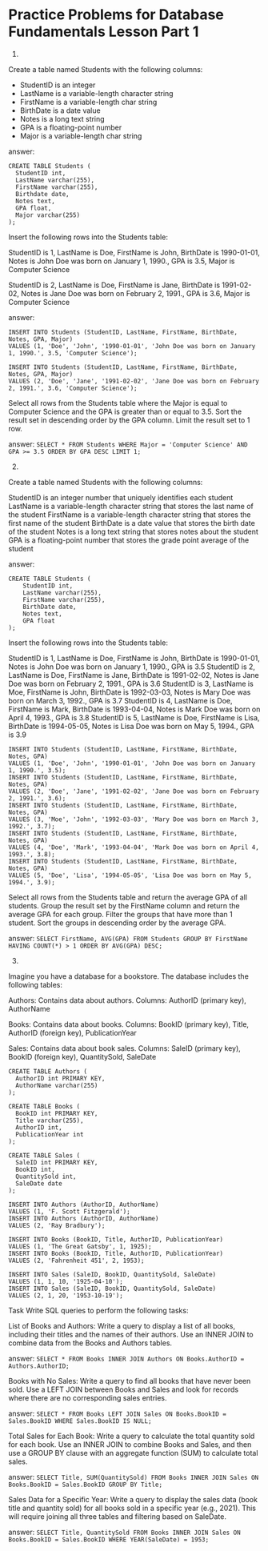 # Practice Problems for Database Fundamentals Lesson Part 1

1. 
Create a table named Students with the following columns:
  - StudentID is an integer
  - LastName is a variable-length character string 
  - FirstName is a variable-length char string 
  - BirthDate is a date value
  - Notes is a long text string
  - GPA is a floating-point number
  - Major is a variable-length char string

answer:
```
CREATE TABLE Students (
  StudentID int,
  LastName varchar(255),
  FirstName varchar(255),
  Birthdate date,
  Notes text,
  GPA float,
  Major varchar(255)
);
```

Insert the following rows into the Students table:

StudentID is 1, LastName is Doe, FirstName is John, BirthDate is 1990-01-01, Notes is John Doe was born on January 1, 1990., GPA is 3.5, Major is Computer Science

StudentID is 2, LastName is Doe, FirstName is Jane, BirthDate is 1991-02-02, Notes is Jane Doe was born on February 2, 1991., GPA is 3.6, Major is Computer Science

answer:
```
INSERT INTO Students (StudentID, LastName, FirstName, BirthDate, Notes, GPA, Major)
VALUES (1, 'Doe', 'John', '1990-01-01', 'John Doe was born on January 1, 1990.', 3.5, 'Computer Science');

INSERT INTO Students (StudentID, LastName, FirstName, BirthDate, Notes, GPA, Major)
VALUES (2, 'Doe', 'Jane', '1991-02-02', 'Jane Doe was born on February 2, 1991.', 3.6, 'Computer Science');
```

Select all rows from the Students table where the Major is equal to Computer Science and the GPA is greater than or equal to 3.5. Sort the result set in descending order by the GPA column. Limit the result set to 1 row.

answer:
`SELECT * FROM Students WHERE Major = 'Computer Science' AND GPA >= 3.5 ORDER BY GPA DESC LIMIT 1;`

2. 
Create a table named Students with the following columns:

StudentID is an integer number that uniquely identifies each student
LastName is a variable-length character string that stores the last name of the student
FirstName is a variable-length character string that stores the first name of the student
BirthDate is a date value that stores the birth date of the student
Notes is a long text string that stores notes about the student
GPA is a floating-point number that stores the grade point average of the student

answer:
```
CREATE TABLE Students (
    StudentID int,
    LastName varchar(255),
    FirstName varchar(255),
    BirthDate date,
    Notes text,
    GPA float
);
```

Insert the following rows into the Students table:

StudentID is 1, LastName is Doe, FirstName is John, BirthDate is 1990-01-01, Notes is John Doe was born on January 1, 1990., GPA is 3.5
StudentID is 2, LastName is Doe, FirstName is Jane, BirthDate is 1991-02-02, Notes is Jane Doe was born on February 2, 1991., GPA is 3.6
StudentID is 3, LastName is Moe, FirstName is John, BirthDate is 1992-03-03, Notes is Mary Doe was born on March 3, 1992., GPA is 3.7
StudentID is 4, LastName is Doe, FirstName is Mark, BirthDate is 1993-04-04, Notes is Mark Doe was born on April 4, 1993., GPA is 3.8
StudentID is 5, LastName is Doe, FirstName is Lisa, BirthDate is 1994-05-05, Notes is Lisa Doe was born on May 5, 1994., GPA is 3.9

```
INSERT INTO Students (StudentID, LastName, FirstName, BirthDate, Notes, GPA)
VALUES (1, 'Doe', 'John', '1990-01-01', 'John Doe was born on January 1, 1990.', 3.5);
INSERT INTO Students (StudentID, LastName, FirstName, BirthDate, Notes, GPA)
VALUES (2, 'Doe', 'Jane', '1991-02-02', 'Jane Doe was born on February 2, 1991.', 3.6);
INSERT INTO Students (StudentID, LastName, FirstName, BirthDate, Notes, GPA)
VALUES (3, 'Moe', 'John', '1992-03-03', 'Mary Doe was born on March 3, 1992.', 3.7);
INSERT INTO Students (StudentID, LastName, FirstName, BirthDate, Notes, GPA)
VALUES (4, 'Doe', 'Mark', '1993-04-04', 'Mark Doe was born on April 4, 1993.', 3.8);
INSERT INTO Students (StudentID, LastName, FirstName, BirthDate, Notes, GPA)
VALUES (5, 'Doe', 'Lisa', '1994-05-05', 'Lisa Doe was born on May 5, 1994.', 3.9);
```

Select all rows from the Students table and return the average GPA of all students. Group the result set by the FirstName column and return the average GPA for each group. Filter the groups that have more than 1 student. Sort the groups in descending order by the average GPA.

answer:
`SELECT FirstName, AVG(GPA) FROM Students GROUP BY FirstName HAVING COUNT(*) > 1 ORDER BY AVG(GPA) DESC;`


3. 
Imagine you have a database for a bookstore. The database includes the following tables:

Authors: Contains data about authors.
Columns: AuthorID (primary key), AuthorName

Books: Contains data about books.
Columns: BookID (primary key), Title, AuthorID (foreign key), PublicationYear

Sales: Contains data about book sales.
Columns: SaleID (primary key), BookID (foreign key), QuantitySold, SaleDate

```
CREATE TABLE Authors (
  AuthorID int PRIMARY KEY,
  AuthorName varchar(255)
);

CREATE TABLE Books (
  BookID int PRIMARY KEY,
  Title varchar(255),
  AuthorID int,
  PublicationYear int
);

CREATE TABLE Sales (
  SaleID int PRIMARY KEY,
  BookID int,
  QuantitySold int,
  SaleDate date
);

INSERT INTO Authors (AuthorID, AuthorName)
VALUES (1, 'F. Scott Fitzgerald');
INSERT INTO Authors (AuthorID, AuthorName)
VALUES (2, 'Ray Bradbury');

INSERT INTO Books (BookID, Title, AuthorID, PublicationYear)
VALUES (1, 'The Great Gatsby', 1, 1925);
INSERT INTO Books (BookID, Title, AuthorID, PublicationYear)
VALUES (2, 'Fahrenheit 451', 2, 1953);

INSERT INTO Sales (SaleID, BookID, QuantitySold, SaleDate)
VALUES (1, 1, 10, '1925-04-10');
INSERT INTO Sales (SaleID, BookID, QuantitySold, SaleDate)
VALUES (2, 1, 20, '1953-10-19');
```

Task 
Write SQL queries to perform the following tasks:

List of Books and Authors:
Write a query to display a list of all books, including their titles and the names of their authors. Use an INNER JOIN to combine data from the Books and Authors tables.

answer:
`SELECT * FROM Books INNER JOIN Authors ON Books.AuthorID = Authors.AuthorID;`

Books with No Sales:
Write a query to find all books that have never been sold. Use a LEFT JOIN between Books and Sales and look for records where there are no corresponding sales entries.

answer:
`SELECT * FROM Books LEFT JOIN Sales ON Books.BookID = Sales.BookID WHERE Sales.BookID IS NULL;`

Total Sales for Each Book:
Write a query to calculate the total quantity sold for each book. Use an INNER JOIN to combine Books and Sales, and then use a GROUP BY clause with an aggregate function (SUM) to calculate total sales.

answer:
`SELECT Title, SUM(QuantitySold) FROM Books INNER JOIN Sales ON Books.BookID = Sales.BookID GROUP BY Title;`

Sales Data for a Specific Year:
Write a query to display the sales data (book title and quantity sold) for all books sold in a specific year (e.g., 2021). This will require joining all three tables and filtering based on SaleDate.

answer:
`SELECT Title, QuantitySold FROM Books INNER JOIN Sales ON Books.BookID = Sales.BookID WHERE YEAR(SaleDate) = 1953;`
